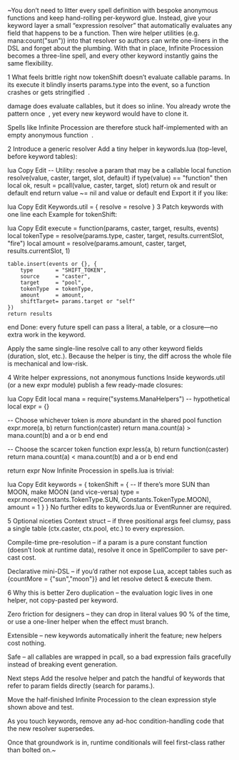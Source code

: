 ~You don’t need to litter every spell definition with bespoke anonymous 
functions and keep hand-rolling per-keyword glue.
Instead, give your keyword layer a small “expression resolver” that 
automatically evaluates any field that happens to be a function. Then wire 
helper utilities (e.g. mana:count("sun")) into that resolver so authors 
can write one-liners in the DSL and forget about the plumbing.
With that in place, Infinite Procession becomes a three-line spell, and 
every other keyword instantly gains the same flexibility.

1 What feels brittle right now
tokenShift doesn’t evaluate callable params.
In its execute it blindly inserts params.type into the event, so a 
function crashes or gets stringified ​
.

damage does evaluate callables, but it does so inline.
You already wrote the pattern once ​
, yet every new keyword would have to clone it.

Spells like Infinite Procession are therefore stuck half-implemented with 
an empty anonymous function ​
.

2 Introduce a generic resolver
Add a tiny helper in keywords.lua (top-level, before keyword tables):

lua
Copy
Edit
-- Utility: resolve a param that may be a callable
local function resolve(value, caster, target, slot, default)
    if type(value) == "function" then
        local ok, result = pcall(value, caster, target, slot)
        return ok and result or default
    end
    return value ~= nil and value or default
end
Export it if you like:

lua
Copy
Edit
Keywords.util = { resolve = resolve }
3 Patch keywords with one line each
Example for tokenShift:

lua
Copy
Edit
execute = function(params, caster, target, results, events)
    local tokenType = resolve(params.type, caster, target, 
results.currentSlot, "fire")
    local amount    = resolve(params.amount, caster, target, 
results.currentSlot, 1)

    table.insert(events or {}, {
        type       = "SHIFT_TOKEN",
        source     = "caster",
        target     = "pool",
        tokenType  = tokenType,
        amount     = amount,
        shiftTarget= params.target or "self"
    })
    return results
end
Done: every future spell can pass a literal, a table, or a closure—no 
extra work in the keyword.

Apply the same single-line resolve call to any other keyword fields 
(duration, slot, etc.).
Because the helper is tiny, the diff across the whole file is mechanical 
and low-risk.

4 Write helper expressions, not anonymous functions
Inside keywords.util (or a new expr module) publish a few ready-made 
closures:

lua
Copy
Edit
local mana         = require("systems.ManaHelpers") -- hypothetical
local expr = {}

-- Choose whichever token is *more* abundant in the shared pool
function expr.more(a, b)
    return function(caster)
        return mana.count(a) > mana.count(b) and a or b
    end
end

-- Choose the scarcer token
function expr.less(a, b)
    return function(caster)
        return mana.count(a) < mana.count(b) and a or b
    end
end

return expr
Now Infinite Procession in spells.lua is trivial:

lua
Copy
Edit
keywords = {
    tokenShift = {
        -- If there’s more SUN than MOON, make MOON (and vice-versa)
        type   = expr.more(Constants.TokenType.SUN, 
Constants.TokenType.MOON),
        amount = 1
    }
}
No further edits to keywords.lua or EventRunner are required.

5 Optional niceties
Context struct – if three positional args feel clumsy, pass a single table 
(ctx.caster, ctx.pool, etc.) to every expression.

Compile-time pre-resolution – if a param is a pure constant function 
(doesn’t look at runtime data), resolve it once in SpellCompiler to save 
per-cast cost.

Declarative mini-DSL – if you’d rather not expose Lua, accept tables such 
as
{countMore = {"sun","moon"}} and let resolve detect & execute them.

6 Why this is better
Zero duplication – the evaluation logic lives in one helper, not 
copy-pasted per keyword.

Zero friction for designers – they can drop in literal values 90 % of the 
time, or use a one-liner helper when the effect must branch.

Extensible – new keywords automatically inherit the feature; new helpers 
cost nothing.

Safe – all callables are wrapped in pcall, so a bad expression fails 
gracefully instead of breaking event generation.

Next steps
Add the resolve helper and patch the handful of keywords that refer to 
param fields directly (search for params.).

Move the half-finished Infinite Procession to the clean expression style 
shown above and test.

As you touch keywords, remove any ad-hoc condition-handling code that the 
new resolver supersedes.

Once that groundwork is in, runtime conditionals will feel first-class 
rather than bolted on.~
